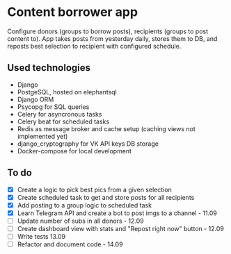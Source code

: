 # Content borrower app
Configure donors (groups to borrow posts), recipients (groups to post content to). App takes posts from yesterday daily, stores them to DB, and reposts best selection to recipient with configured schedule. 


## Used technologies
- Django
- PostgeSQL, hosted on elephantsql
- Django ORM
- Psycopg for SQL queries
- Celery for asyncronous tasks
- Celery beat for scheduled tasks
- Redis as message broker and cache setup (caching views not implemented yet)
- django_cryptography for VK API keys DB storage
- Docker-compose for local development


## To do
- [x] Create a logic to pick best pics from a given selection
- [x] Create scheduled task to get and store posts for all recipients
- [x] Add posting to a group logic to scheduled task 
- [x] Learn Telegram API and create a bot to post imgs to a channel - 11.09
- [ ] Update number of subs in all donors - 12.09
- [ ] Create dashboard view with stats and "Repost right now" button - 12.09
- [ ] Write tests 13.09
- [ ] Refactor and document code - 14.09
